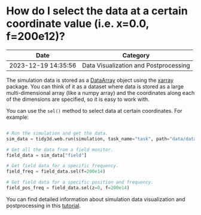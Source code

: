 # How do I select the data at a certain coordinate value (i.e. x=0.0, f=200e12)?

| Date       | Category    |
|------------|-------------|
| 2023-12-19 14:35:56 | Data Visualization and Postprocessing |


The simulation data is stored as a [DataArray](https://xarray.pydata.org/en/stable/generated/xarray.DataArray.html) object using the [xarray](https://xarray.pydata.org/en/stable/) package. You can think of it as a dataset where data is stored as a large multi-dimensional array (like a numpy array) and the coordinates along each of the dimensions are specified, so it is easy to work with.

You can use the `sel()` method to select data at certain coordinates. For example:



```python

# Run the simulation and get the data.
sim_data = tidy3d.web.run(simulation, task_name="task", path="data/data.hdf5", verbose=True)

# Get all the data from a field monitor.
field_data = sim_data["field"]

# Get field data for a specific frequency.
field_freq = field_data.sel(f=200e14)

# Get field data for a specific position and frequency.
field_pos_freq = field_data.sel(z=0, f=200e14)

```

You can find detailed information about simulation data visualization and postprocessing in this <a href="https://www.flexcompute.com/tidy3d/examples/notebooks/VizData/">tutorial</a>.